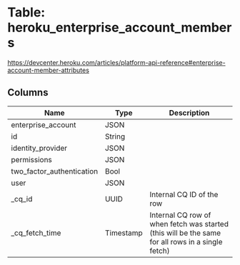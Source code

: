 
# Table: heroku_enterprise_account_members
https://devcenter.heroku.com/articles/platform-api-reference#enterprise-account-member-attributes
## Columns
| Name        | Type           | Description  |
| ------------- | ------------- | -----  |
|enterprise_account|JSON||
|id|String||
|identity_provider|JSON||
|permissions|JSON||
|two_factor_authentication|Bool||
|user|JSON||
|_cq_id|UUID|Internal CQ ID of the row|
|_cq_fetch_time|Timestamp|Internal CQ row of when fetch was started (this will be the same for all rows in a single fetch)|
